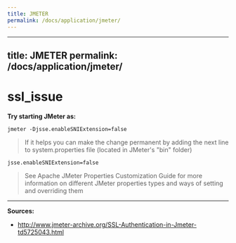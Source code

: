 ```yaml
---
title: JMETER
permalink: /docs/application/jmeter/
---
```

---
title: JMETER
permalink: /docs/application/jmeter/
---

# ssl_issue

**Try starting JMeter as:**
```
jmeter -Djsse.enableSNIExtension=false
```
>If it helps you can make the change permanent by adding the next line to system.properties file (located in JMeter's "bin" folder)

```
jsse.enableSNIExtension=false
```
>See Apache JMeter Properties Customization Guide for more information on different JMeter properties types and ways of setting and overriding them

***
**Sources:**
* http://www.jmeter-archive.org/SSL-Authentication-in-Jmeter-td5725043.html

